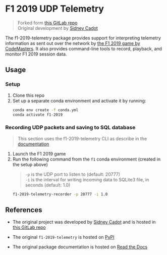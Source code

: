 
# F1 2019 UDP Telemetry

> Forked form [this GitLab repo](https://gitlab.com/reddish/f1-2019-telemetry) <br>
> Original development by [Sidney Cadot](https://gitlab.com/reddish)

The f1-2019-telemetry package provides support for interpreting telemetry information as sent out over the network by [the F1 2019 game by CodeMasters](http://www.codemasters.com/game/f1-2019/).
It also provides command-line tools to record, playback, and monitor F1 2019 session data.

## Usage
### Setup
1. Clone this repo
2. Set up a separate conda environment and activate it by running:
    ```bash
    conda env create -f conda.yml
    conda activate f1-2019
    ```

### Recording UDP packets and saving to SQL database
> This section uses the f1-2019-telemetry CLI as describe in the [documentation](https://f1-2019-telemetry.readthedocs.io/en/latest/package-documentation.html#f1-2019-telemetry-recorder-script)
1. Launch the F1 2019 game
2. Run the following command from the `f1` conda environment (created in the setup above)
    > `-p` is the UDP port to listen to (default: 20777) <br>
    > `-i` is the interval for writing incoming data to SQLite3 file, in seconds (default: 1.0)
    ```bash
    f1-2019-telemetry-recorder -p 20777 -i 1.0
    ```


## References

- The original project was developed by [Sidney Cadot](https://gitlab.com/reddish) and is hosted in [this GitLab repo](https://gitlab.com/reddish/f1-2019-telemetry)

- The original `f1-2019-telemetry` is hosted on [PyPI](https://pypi.org/project/f1-2019-telemetry/)

- The original package documentation is hosted on [Read the Docs](https://f1-2019-telemetry.readthedocs.io/en/latest/)
